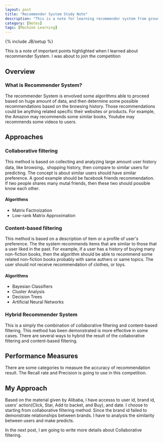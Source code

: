 ```yaml
---
layout: post
title: "Recommender System Study Note"
description: "This is a note for learning recommender system from ground."
category: [Notes]
tags: [Machine Learning]
---
```

{% include JB/setup %}

This is a note of important points highlighted when I learned about recommender System. I was about to join the competition 

## Overview

### What is Recommender System?

The recommender System is envolved some algorithms able to proceed based on huge amount of data, and then determine some possible recommendations based on the browsing history. Those recommendations could be anything related specific their websites or products. For example, the Amazon may recommends some similar books, Youtube may recommends some videos to users.

## Approaches

### Collaborative filtering

This method is based on collecting and analyzing large amount user history data, like browsing，shopping history, then compare to similar users for predicting. The concept is about similar users should have similar preference. A good example should be facebook friends recommendation. If two people shares many mutal friends, then these two should possible know each other.

#### Algorithms 

- Matrix Factroization
- Low-rank Matrix Approximation

### Content-based filtering

This method is based on a description of item or a profile of user's preference. The the system recommends items that are similar to those that a user liked in the past. For example, if a user has a history of buying many non-fiction books, then the algorithm should be able to recommend some related non-fiction books probably with same authers or same topics. The user should not receive recommendation of clothes, or toys.

#### Algorithms
- Bayesian Classifiers
- Cluster Analysis
- Decision Trees
- Artificial Neural Networks

### Hybrid Recommender System

This is a simply the combination of collaborative filtering and content-based filtering. This method has been demonstrated is more effective in some cases. There are several ways to hybrid the result of the collaborative filtering and content-based filtering.

## Performance Measures

There are some categories to measure the accuracy of recommendation result. The Recall rate and Precision is going to use in this competition.

## My Approach

Based on the material given by Alibaba, I have accesss to user id, brand id, users' action(Click, Star, Add to backet, and Buy), and date. I choose to starting from collaborative filtering method. Since the brand id failed to demonstrate relationships between brands. I have to analysis the similarity between users and make predicts.

In the next post, I am going to write more details about Collaborative filtering.




